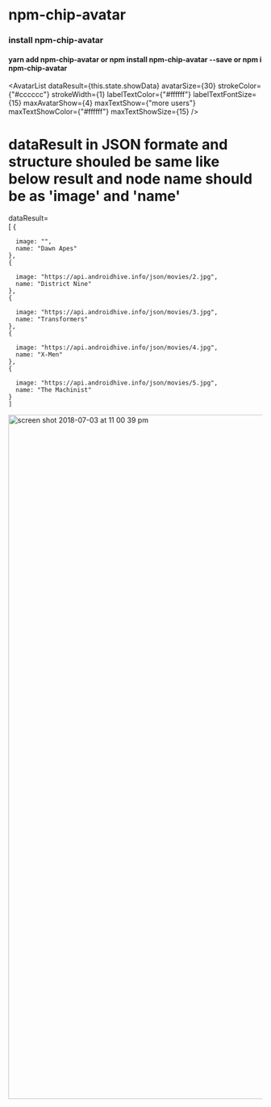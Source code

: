 # npm-chip-avatar
### install npm-chip-avatar
#### yarn add npm-chip-avatar   or npm install npm-chip-avatar --save or npm i npm-chip-avatar



 <AvatarList
          dataResult={this.state.showData}
          avatarSize={30}
          strokeColor={"#cccccc"}
          strokeWidth={1}
          labelTextColor={"#ffffff"}
          labelTextFontSize={15}
          maxAvatarShow={4}
          maxTextShow={"more users"}
          maxTextShowColor={"#ffffff"}
          maxTextShowSize={15}
      />
      
    
      
      
      
      
  # dataResult in JSON formate and structure shouled be same like below result and node name should be as 'image' and 'name'
      
  dataResult=  
  [
    {
      
      image: "",
      name: "Dawn Apes"
    },
    {
      
      image: "https://api.androidhive.info/json/movies/2.jpg",
      name: "District Nine"
    },
    {
     
      image: "https://api.androidhive.info/json/movies/3.jpg",
      name: "Transformers"
    },
    {
    
      image: "https://api.androidhive.info/json/movies/4.jpg",
      name: "X-Men"
    },
    {
      
      image: "https://api.androidhive.info/json/movies/5.jpg",
      name: "The Machinist"
    }
    ]



<img width="1355" alt="screen shot 2018-07-03 at 11 00 39 pm" src="https://user-images.githubusercontent.com/9949849/42235272-ed25cbda-7f14-11e8-8cd3-1b86a84b6611.png">
